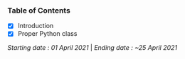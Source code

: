 ### Table of Contents

- [x] Introduction
- [x] Proper Python class

*Starting date : 01 April 2021* | *Ending date : ~25 April 2021*

